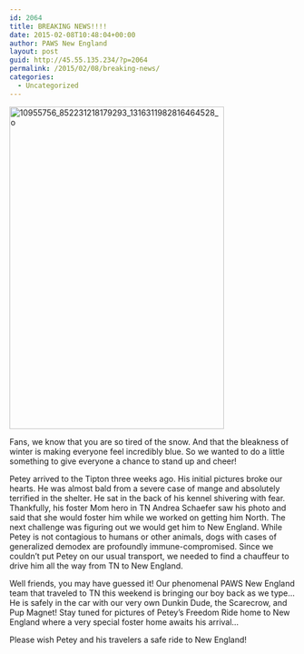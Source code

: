 ```yaml
---
id: 2064
title: BREAKING NEWS!!!!
date: 2015-02-08T10:48:04+00:00
author: PAWS New England
layout: post
guid: http://45.55.135.234/?p=2064
permalink: /2015/02/08/breaking-news/
categories:
  - Uncategorized
---
```

<img class="alignleft  wp-image-2065" src="https://pawsnewengland.com/wp-content/uploads/2015/02/10955756_852231218179293_1316311982816464528_o-427x640.jpg" alt="10955756_852231218179293_1316311982816464528_o" width="378" height="567" />

<span id="fbPhotoSnowliftCaption" class="fbPhotosPhotoCaption" tabindex="0" data-ft="{&quot;tn&quot;:&quot;K&quot;}"><span class="hasCaption">Fans, we know that you are so tired of the snow. And that the bleakness of winter is making everyone feel incredibly blue. So we wanted to do a little something to give everyone a chance to stand up and cheer!</p> 

<p>
  Petey arrived to the Tipton three weeks ago. His initial pictures broke our hearts. He was almost bald from a severe case of mange and absolutely terrified in the shelter<span class="text_exposed_show">. He sat in the back of his kennel shivering with fear. Thankfully, his foster Mom hero in TN Andrea Schaefer saw his photo and said that she would foster him while we worked on getting him North. The next challenge was figuring out we would get him to New England. While Petey is not contagious to humans or other animals, dogs with cases of generalized demodex are profoundly immune-compromised. Since we couldn&#8217;t put Petey on our usual transport, we needed to find a chauffeur to drive him all the way from TN to New England.</p> 
  
  <p>
    Well friends, you may have guessed it! Our phenomenal PAWS New England team that traveled to TN this weekend is bringing our boy back as we type&#8230; He is safely in the car with our very own Dunkin Dude, the Scarecrow, and Pup Magnet! Stay tuned for pictures of Petey&#8217;s Freedom Ride home to New England where a very special foster home awaits his arrival&#8230;
  </p>
  
  <p>
    Please wish Petey and his travelers a safe ride to New England!</span></span></span>
  </p>